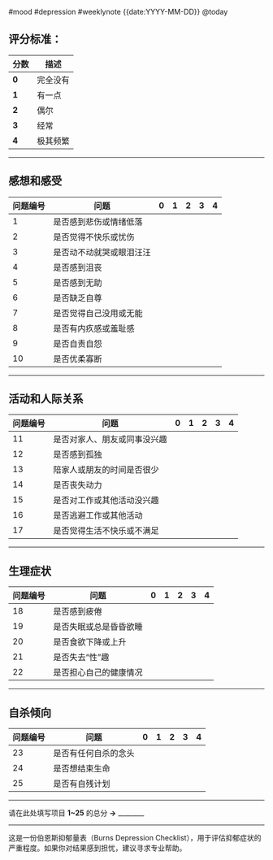 #mood #depression #weeklynote 
{{date:YYYY-MM-DD}}
@today
## 评分标准：

| 分数    | 描述   |
| ----- | ---- |
| **0** | 完全没有 |
| **1** | 有一点  |
| **2** | 偶尔   |
| **3** | 经常   |
| **4** | 极其频繁 |

---

## **感想和感受**

|问题编号|问题|0|1|2|3|4|
|---|---|---|---|---|---|---|
|1|是否感到悲伤或情绪低落||||||
|2|是否觉得不快乐或忧伤||||||
|3|是否动不动就哭或眼泪汪汪||||||
|4|是否感到沮丧||||||
|5|是否感到无助||||||
|6|是否缺乏自尊||||||
|7|是否觉得自己没用或无能||||||
|8|是否有内疚感或羞耻感||||||
|9|是否自责自怨||||||
|10|是否优柔寡断||||||

---

## **活动和人际关系**

|问题编号|问题|0|1|2|3|4|
|---|---|---|---|---|---|---|
|11|是否对家人、朋友或同事没兴趣||||||
|12|是否感到孤独||||||
|13|陪家人或朋友的时间是否很少||||||
|14|是否丧失动力||||||
|15|是否对工作或其他活动没兴趣||||||
|16|是否逃避工作或其他活动||||||
|17|是否觉得生活不快乐或不满足||||||

---

## **生理症状**

|问题编号|问题|0|1|2|3|4|
|---|---|---|---|---|---|---|
|18|是否感到疲倦||||||
|19|是否失眠或总是昏昏欲睡||||||
|20|是否食欲下降或上升||||||
|21|是否失去“性”趣||||||
|22|是否担心自己的健康情况||||||

---

## **自杀倾向**

|问题编号|问题|0|1|2|3|4|
|---|---|---|---|---|---|---|
|23|是否有任何自杀的念头||||||
|24|是否想结束生命||||||
|25|是否有自残计划||||||

---

请在此处填写项目 **1~25** 的总分 **→** ________

---

这是一份伯恩斯抑郁量表（Burns Depression Checklist），用于评估抑郁症状的严重程度。如果你对结果感到担忧，建议寻求专业帮助。